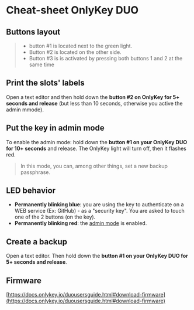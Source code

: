 # Cheat-sheet OnlyKey DUO

## Buttons layout

> * button #1 is located next to the green light.
> * Button #2 is located on the other side. 
> * Button #3 is is activated by pressing both buttons 1 and 2 at the same time

## Print the slots' labels

Open a text editor and then hold down the **button #2 on OnlyKey for 5+ seconds and release** (but less than 10 seconds, otherwise you active the admin mmode).

## Put the key in admin mode

To enable the admin mode: hold down the **button #1 on your OnlyKey DUO for 10+ seconds** and release. The OnlyKey light will turn off, then it flashes red.

> In this mode, you can, among other things, set a new backup passphrase.

## LED behavior

* **Permanently blinking blue**: you are using the key to authenticate on a WEB service (Ex: GitHub) - as a "security key". You are asked to touch one of the 2 buttons (on the key).
* **Permanently blinking red**: the [admin mode](https://docs.crp.to/security.html) is enabled.

## Create a backup

Open a text editor. Then hold down the **button #1 on your OnlyKey DUO for 5+ seconds and release**.

## Firmware

[https://docs.onlykey.io/duousersguide.html#download-firmware](https://docs.onlykey.io/duousersguide.html#download-firmware)

